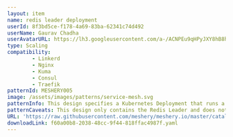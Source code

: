 ```yaml
---
layout: item
name: redis leader deployment
userId: 8f3bd5ce-f178-4a69-83ba-62341c74d492
userName: Gaurav Chadha
userAvatarURL: https://lh3.googleusercontent.com/a-/ACNPEu9qHPyJXY8hB8h4Qlmdc1YzI9qXe0if3sRuTpQPJA=s96-c
type: Scaling
compatibility: 
        - Linkerd
        - Nginx
        - Kuma
        - Consul
        - Traefik
patternId: MESHERY005
image: /assets/images/patterns/service-mesh.svg
patternInfo: This design specifies a Kubernetes Deployment that runs a single replica Redis leader Pod.
patternCaveats: This design only contains the Redis Leader and does not contain any Redis Followers.
URL: 'https://raw.githubusercontent.com/meshery/meshery.io/master/catalog/f60a00b8-2038-48cc-9f44-818ffac4987f.yaml'
downloadLink: f60a00b8-2038-48cc-9f44-818ffac4987f.yaml
---
```

